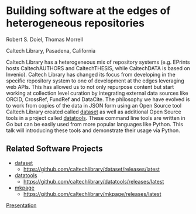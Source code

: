 
# Building software at the edges of heterogeneous repositories

Robert S. Doiel, Thomas Morrell

Caltech Library, Pasadena, California

Caltech Library has a heterogeneous mix of repository systems (e.g. EPrints hosts CaltechAUTHORS and CaltechTHESIS, while CaltechDATA is based on Invenio). Caltech Library has changed its focus from developing in the specific repository system to one of development at the edges leveraging web APIs. This has allowed us to not only repurpose content but start working at collection level curation by integrating external data sources like ORCID, CrossRef, FundRef and DataCite. The philosophy we have evolved is to work from copies of the data in JSON form using an Open Source tool Caltech Library created called [dataset](http://caltechlibrary.github.io/dataset) as well as additional Open Source tools in a project called [datatools](http://caltechlibrary.github.io/datatools). These command line tools are written in Go but can be easily used from more popular languages like Python. This talk will introducing these tools and demonstrate their usage via Python.

## Related Software Projects

+ [dataset](https://caltechlibrary.github.io/dataset)
	+ https://github.com/caltechlibrary/dataset/releases/latest
+ [datatools](https://caltechlibrary.github.io/datatools)
	+ https://github.com/caltechlibrary/datatools/releases/latest
+ [mkpage](https://caltechlibrary.github.io/mkpage)
	+ https://github.com/caltechlibrary/mkpage/releases/latest


[Presentation](00-building-software-at-the-edges.html)
